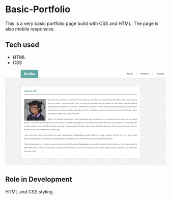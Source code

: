 # Basic-Portfolio

This is a very basic portfolio page build with CSS and HTML. The page is also mobile responsive.

## Tech used
- HTML
- CSS

![](assets/images/portfolioscreenshot.png)

## Role in Development
HTML and CSS styling.